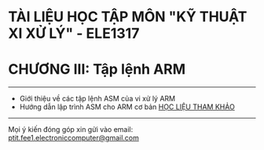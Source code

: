 # TÀI LIỆU HỌC TẬP MÔN "KỸ THUẬT XI XỬ LÝ" - ELE1317
# CHƯƠNG III: Tập lệnh ARM
----------------------------------------------------------------
- Giới thiệu về các tập lệnh ASM của vi xử lý ARM
- Hướng dẫn lập trình ASM cho ARM cơ bản
[HỌC LIỆU THAM KHẢO](./../Materials/Chuong%202_Vi%20xu%20ly%20ARM.pdf)
----------------------------------------------------------------
Mọi ý kiến đóng góp xin gửi vào email: ptit.fee1.electroniccomputer@gmail.com